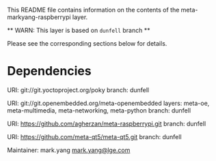 This README file contains information on the contents of the meta-markyang-raspberrypi layer.

** WARN: This layer is based on `dunfell` branch **

Please see the corresponding sections below for details.

Dependencies
============

  URI: git://git.yoctoproject.org/poky
  branch: dunfell

  URI: git://git.openembedded.org/meta-openembedded
  layers: meta-oe, meta-multimedia, meta-networking, meta-python
  branch: dunfell

  URI: https://github.com/agherzan/meta-raspberrypi.git
  branch: dunfell
  
  URI: https://github.com/meta-qt5/meta-qt5.git
  branch: dunfell

Maintainer: mark.yang <mark.yang@lge.com>
